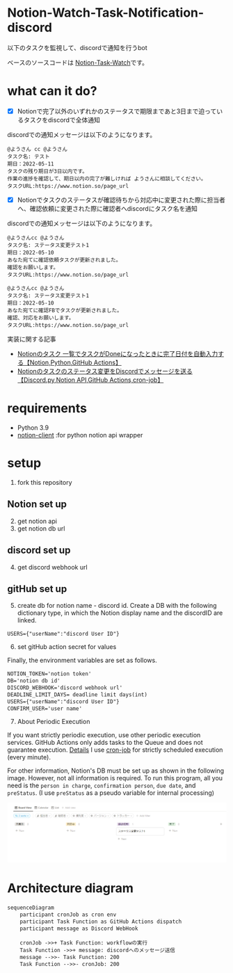 # Notion-Watch-Task-Notification-discord

以下のタスクを監視して、discordで通知を行うbot

ベースのソースコードは [Notion-Task-Watch](https://github.com/ayutaz/Notion-Task-Watch)です。

# what can it do?

- [x] Notionで完了以外のいずれかのステータスで期限まであと3日まで迫っているタスクをdiscordで全体通知

discordでの通知メッセージは以下のようになります。

```
@ようさん cc @ようさん 
タスク名: テスト
期日：2022-05-11
タスクの残り期日が3日以内です。
作業の進捗を確認して、期日以内の完了が難しければ ようさんに相談してください。
タスクURL:https://www.notion.so/page_url
```

- [x] Notionでタスクのステータスが確認待ちから対応中に変更された際に担当者へ、確認依頼に変更された際に確認者へdiscordにタスク名を通知

discordでの通知メッセージは以下のようになります。

```
@ようさんcc @ようさん
タスク名: ステータス変更テスト1
期日：2022-05-10
あなた宛てに確認依頼タスクが更新されました。
確認をお願いします。
タスクURL:https://www.notion.so/page_url
```

```
@ようさんcc @ようさん
タスク名: ステータス変更テスト1
期日：2022-05-10
あなた宛てに確認FBでタスクが更新されました。
確認、対応をお願いします。
タスクURL:https://www.notion.so/page_url
```

実装に関する記事

* [Notionのタスク 一覧でタスクがDoneになったときに完了日付を自動入力する【Notion,Python,GitHub Actions】](https://ayousanz.hatenadiary.jp/entry/Notion%E3%81%AE%E3%82%BF%E3%82%B9%E3%82%AF_%E4%B8%80%E8%A6%A7%E3%81%A7%E3%82%BF%E3%82%B9%E3%82%AF%E3%81%8CDone%E3%81%AB%E3%81%AA%E3%81%A3%E3%81%9F%E3%81%A8%E3%81%8D%E3%81%AB%E5%AE%8C%E4%BA%86%E6%97%A5%E4%BB%98)
* [Notionのタスクのステータス変更をDiscordでメッセージを送る【Discord.py,Notion API,GitHub Actions,cron-job】]()

# requirements

* Python 3.9
* [notion-client](https://github.com/ramnes/notion-sdk-py) :for python notion api wrapper

# setup

1. fork this repository

## Notion set up

2. get notion api
3. get notion db url

## discord set up

4. get discord webhook url

## gitHub set up

5. create db for notion name - discord id.
   Create a DB with the following dictionary type, in which the Notion display name and the discordID are linked.

```
USERS={"userName":"discord User ID"}
```

6. set gitHub action secret for values

Finally, the environment variables are set as follows.

```
NOTION_TOKEN='notion token'
DB='notion db id'
DISCORD_WEBHOOK='discord webhook url'
DEADLINE_LIMIT_DAYS= deadline limit days(int)
USERS={"userName":"discord User ID"}
CONFIRM_USER='user name'
```

7. About Periodic Execution

If you want strictly periodic execution, use other periodic execution services.
GitHub Actions only adds tasks to the Queue and does not guarantee execution. [Details](https://upptime.js.org/blog/2021/01/22/github-actions-schedule-not-working/)
I use [cron-job](https://cron-job.org/en/) for strictly scheduled execution (every minute).

For other information, Notion's DB must be set up as shown in the following image. However, not all information is required.
To run this program, all you need is the `person in charge`, `confirmation person`, `due date`, and `preStatus`.
(I use `preStatus` as a pseudo variable for internal processing)

![](docs/NotionDB.png)

# Architecture diagram

```mermaid
sequenceDiagram
    participant cronJob as cron env
    participant Task Function as GitHub Actions dispatch
    participant message as Discord WebHook

    cronJob ->>+ Task Function: workflowの実行
    Task Function ->>+ message: discordへのメッセージ送信
    message -->>- Task Function: 200
    Task Function -->>- cronJob: 200
```
